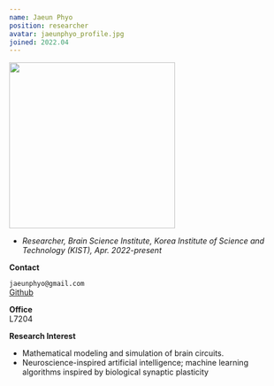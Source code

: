 ```yaml
---
name: Jaeun Phyo
position: researcher
avatar: jaeunphyo_profile.jpg
joined: 2022.04
---
```


<img width="300" src="{{site.baseurl}}/images/people/{{page.avatar}}" data-action="zoom">

- _Researcher, Brain Science Institute, Korea Institute of Science and Technology (KIST), Apr. 2022-present_<br>


**Contact**<br>

<i class="fa fa-envelope-o"></i>  `jaeunphyo@gmail.com`<br>
<i class="fa fa-github"></i> [Github](https://github.com/jaeun11)


**Office**<br>
L7204<br>

**Research Interest**
- Mathematical modeling and simulation of brain circuits. 
- Neuroscience-inspired artificial intelligence; machine learning algorithms inspired by biological synaptic plasticity
